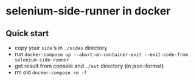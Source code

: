 # selenium-side-runner in docker

## Quick start

* copy your `side`'s in `./sides` directory
* run `docker-compose up --abort-on-container-exit --exit-code-from selenium-side-runner`
* get result from console and `./out` directory (in json-format)
* rm old `docker-compose rm -f`
